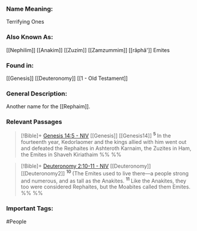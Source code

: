 ### Name Meaning:
Terrifying Ones

### Also Known As:
[[Nephilim]]
[[Anakim]]
[[Zuzim]]
[[Zamzummim]]
[[râphâ']]
Emites
### Found in:
[[Genesis]]
[[Deuteronomy]]
[[1 - Old Testament]]
### General Description:
Another name for the [[Rephaim]].

### Relevant Passages

> [!Bible]+ [Genesis 14:5 - NIV](https://bolls.life/NIV/1/14/) [[Genesis]] [[Genesis14]]
>  <sup> **5** </sup>In the fourteenth year, Kedorlaomer and the kings allied with him went out and defeated the Rephaites in Ashteroth Karnaim, the Zuzites in Ham, the Emites in Shaveh Kiriathaim
 %% %%

> [!Bible]+ [Deuteronomy 2:10-11 - NIV](https://bolls.life/NIV/5/2/) [[Deuteronomy]] [[Deuteronomy2]]
>  <sup> **10** </sup>(The Emites used to live there—a people strong and numerous, and as tall as the Anakites. <sup> **11** </sup>Like the Anakites, they too were considered Rephaites, but the Moabites called them Emites.
 %% %%

### Important Tags:
#People